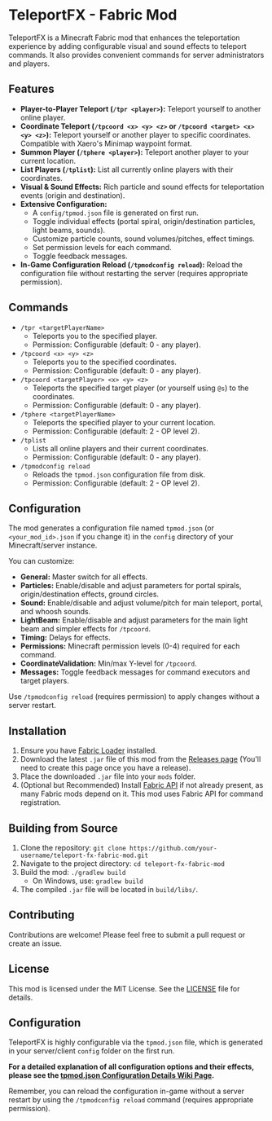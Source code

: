 # TeleportFX - Fabric Mod

TeleportFX is a Minecraft Fabric mod that enhances the teleportation experience by adding configurable visual and sound effects to teleport commands. It also provides convenient commands for server administrators and players.

## Features

*   **Player-to-Player Teleport (`/tpr <player>`):** Teleport yourself to another online player.
*   **Coordinate Teleport (`/tpcoord <x> <y> <z>` or `/tpcoord <target> <x> <y> <z>`):** Teleport yourself or another player to specific coordinates. Compatible with Xaero's Minimap waypoint format.
*   **Summon Player (`/tphere <player>`):** Teleport another player to your current location.
*   **List Players (`/tplist`):** List all currently online players with their coordinates.
*   **Visual & Sound Effects:** Rich particle and sound effects for teleportation events (origin and destination).
*   **Extensive Configuration:**
    *   A `config/tpmod.json` file is generated on first run.
    *   Toggle individual effects (portal spiral, origin/destination particles, light beams, sounds).
    *   Customize particle counts, sound volumes/pitches, effect timings.
    *   Set permission levels for each command.
    *   Toggle feedback messages.
*   **In-Game Configuration Reload (`/tpmodconfig reload`):** Reload the configuration file without restarting the server (requires appropriate permission).

## Commands

*   `/tpr <targetPlayerName>`
    *   Teleports you to the specified player.
    *   Permission: Configurable (default: 0 - any player).
*   `/tpcoord <x> <y> <z>`
    *   Teleports you to the specified coordinates.
    *   Permission: Configurable (default: 0 - any player).
*   `/tpcoord <targetPlayer> <x> <y> <z>`
    *   Teleports the specified target player (or yourself using `@s`) to the coordinates.
    *   Permission: Configurable (default: 0 - any player).
*   `/tphere <targetPlayerName>`
    *   Teleports the specified player to your current location.
    *   Permission: Configurable (default: 2 - OP level 2).
*   `/tplist`
    *   Lists all online players and their current coordinates.
    *   Permission: Configurable (default: 0 - any player).
*   `/tpmodconfig reload`
    *   Reloads the `tpmod.json` configuration file from disk.
    *   Permission: Configurable (default: 2 - OP level 2).

## Configuration

The mod generates a configuration file named `tpmod.json` (or `<your_mod_id>.json` if you change it) in the `config` directory of your Minecraft/server instance.

You can customize:
*   **General:** Master switch for all effects.
*   **Particles:** Enable/disable and adjust parameters for portal spirals, origin/destination effects, ground circles.
*   **Sound:** Enable/disable and adjust volume/pitch for main teleport, portal, and whoosh sounds.
*   **LightBeam:** Enable/disable and adjust parameters for the main light beam and simpler effects for `/tpcoord`.
*   **Timing:** Delays for effects.
*   **Permissions:** Minecraft permission levels (0-4) required for each command.
*   **CoordinateValidation:** Min/max Y-level for `/tpcoord`.
*   **Messages:** Toggle feedback messages for command executors and target players.

Use `/tpmodconfig reload` (requires permission) to apply changes without a server restart.

## Installation

1.  Ensure you have [Fabric Loader](https://fabricmc.net/use/) installed.
2.  Download the latest `.jar` file of this mod from the [Releases page](https://github.com/your-username/teleport-fx-fabric-mod/releases) (You'll need to create this page once you have a release).
3.  Place the downloaded `.jar` file into your `mods` folder.
4.  (Optional but Recommended) Install [Fabric API](https://www.curseforge.com/minecraft/mc-mods/fabric-api) if not already present, as many Fabric mods depend on it. This mod uses Fabric API for command registration.

## Building from Source

1.  Clone the repository: `git clone https://github.com/your-username/teleport-fx-fabric-mod.git`
2.  Navigate to the project directory: `cd teleport-fx-fabric-mod`
3.  Build the mod: `./gradlew build`
    *   On Windows, use: `gradlew build`
4.  The compiled `.jar` file will be located in `build/libs/`.

## Contributing

Contributions are welcome! Please feel free to submit a pull request or create an issue.

## License

This mod is licensed under the MIT License. See the [LICENSE](LICENSE) file for details.

## Configuration

TeleportFX is highly configurable via the `tpmod.json` file, which is generated in your server/client `config` folder on the first run.

**For a detailed explanation of all configuration options and their effects, please see the [tpmod.json Configuration Details Wiki Page](link-to-your-wiki-page).**

Remember, you can reload the configuration in-game without a server restart by using the `/tpmodconfig reload` command (requires appropriate permission).
